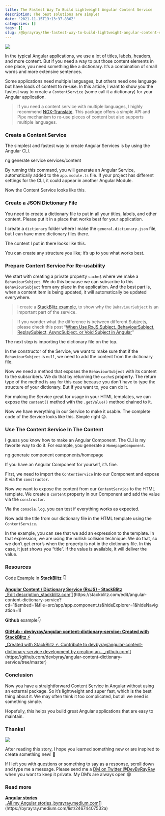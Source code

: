 ```yaml
---
title: The Fastest Way To Build Lightweight Angular Content Service
description: The best solutions are simple!
date: '2021-11-15T13:13:37.836Z'
categories: []
tags: []
slug: /@byrayray/the-fastest-way-to-build-lightweight-angular-content-service-1970fbc67681
---
```


![](/images/1__HWY53D51pJqJuCKUXFf__9g.jpeg)

In the typical Angular applications, we use a lot of titles, labels, headers, and more content. But if you need a way to put those content elements in one place, you need something like a dictionary. It’s a combination of small words and more extensive sentences.

Some applications need multiple languages, but others need one language but have loads of content to re-use. In this article, I want to show you the fastest way to create a `ContentService` (some call it a dictionary) for your Angular application.

> If you need a content service with multiple languages, I highly recommend [NGX-Translate](http://www.ngx-translate.com/). This package offers a simple API and Pipe mechanism to re-use pieces of content but also supports multiple languages.

### Create a Content Service

The simplest and fastest way to create Angular Services is by using the Angular CLI.

ng generate service services/content

By running this command, you will generate an Angular Service, automatically added to the `app.module.ts` file. If your project has different settings for the CLI, it could appear in another Angular Module.

Now the Content Service looks like this.

### Create a JSON Dictionary File

You need to create a dictionary file to put in all your titles, labels, and other content. Please put it in a place that works best for your application.

I create a `dictionary` folder where I make the `general.dictionary.json` file, but I can have more dictionary files there.

The content I put in there looks like this.

You can create any structure you like; it’s up to you what works best.

### Prepare Content Service For Re-usability

We start with creating a private property `cache$` where we make a `BehaviourSubject`. We do this because we can subscribe to this `BehaviourSubject` from any place in the application. And the best part is, when a content item is being updated, it will automatically be updated everywhere.

> I create a [StackBlitz example](https://stackblitz.com/edit/angular-content-dictionary-service?file=README.md), to show why the `BehaviourSubject` is an important part of the service.

> If you wonder what the difference is between different Subjects, please check this post “[When Use RxJS Subject, BehaviourSubject, ReplaySubject, AsyncSubject, or Void Subject in Angular](https://hasnode.byrayray.dev/rxjs-subject-behavioursubject-replaysubject-asyncsubject-void-subject-angular)”

The next step is importing the dictionary file on the top.

In the constructor of the Service, we want to make sure that if the `BehaviourSubject` is `null`, we need to add the content from the dictionary file.

Now we need a method that exposes the `BehaviourSubject` with its content to the subscribers. We do that by returning the `cache$` property. The return type of the method is `any` for this case because you don't have to type the structure of your dictionary. But if you want to, you can do it.

For making the Service great for usage in your HTML templates, we can expose the `content()` method with the `.getValue()` method chained to it.

Now we have everything in our Service to make it usable. The complete code of the Service looks like this. Simple right 😉.

### Use The Content Service In The Content

I guess you know how to make an Angular Component. The CLI is my favorite way to do it. For example, you generate a `HomepageComponent`.

ng generate component components/homepage

If you have an Angular Component for yourself, it’s fine.

First, we need to import the `ContentService` into our Component and expose it via the `constructor`.

Now we want to expose the content from our `ContentService` to the HTML template. We create a `content` property in our Component and add the value via the `constructor`.

Via the `console.log`, you can test if everything works as expected.

Now add the title from our dictionary file in the HTML template using the `ContentService`.

In the example, you can see that we add an expression to the template. In that expression, we are using the nullish collision technique. We do that, so we don’t get error’s when the property is not in the dictionary file. In this case, it just shows you “title”. If the value is available, it will deliver the value.

### Resources

Code Example in **StackBlitz** 👇

[**Angular Content / Dictionary Service (RxJS) - StackBlitz**  
_Edit description_stackblitz.com](https://stackblitz.com/edit/angular-content-dictionary-service?ctl=1&embed=1&file=src/app/app.component.ts&hideExplorer=1&hideNavigation=1 "https://stackblitz.com/edit/angular-content-dictionary-service?ctl=1&embed=1&file=src/app/app.component.ts&hideExplorer=1&hideNavigation=1")[](https://stackblitz.com/edit/angular-content-dictionary-service?ctl=1&embed=1&file=src/app/app.component.ts&hideExplorer=1&hideNavigation=1)

**Github** example👇

[**GitHub - devbyray/angular-content-dictionary-service: Created with StackBlitz ⚡️**  
_Created with StackBlitz ⚡️. Contribute to devbyray/angular-content-dictionary-service development by creating an…_github.com](https://github.com/devbyray/angular-content-dictionary-service/tree/master "https://github.com/devbyray/angular-content-dictionary-service/tree/master")[](https://github.com/devbyray/angular-content-dictionary-service/tree/master)

### Conclusion

Now you have a straightforward Content Service in Angular without using an external package. So it’s lightweight and super fast, which is the best thing about it. We may often think it too complicated, but all we need is something simple.

Hopefully, this helps you build great Angular applications that are easy to maintain.

### Thanks!

![](/images/0__7pa1RpRxXqdkgYAJ.jpg)

After reading this story, I hope you learned something new or are inspired to create something new! 🤗

If I left you with questions or something to say as a response, scroll down and type me a message. Please send me a [DM on Twitter @DevByRayRay](https://twitter.com/@devbyrayray) when you want to keep it private. My DM’s are always open 😁



### **Read more**

[**Angular stories**  
_All my Angular stories_byrayray.medium.com](https://byrayray.medium.com/list/24674407532a "https://byrayray.medium.com/list/24674407532a")[](https://byrayray.medium.com/list/24674407532a)
